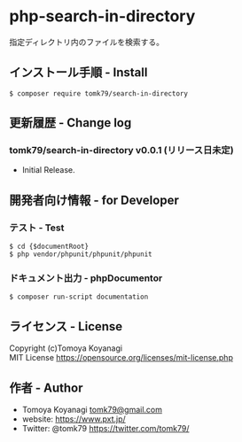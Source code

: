 # php-search-in-directory
指定ディレクトリ内のファイルを検索する。



## インストール手順 - Install

```
$ composer require tomk79/search-in-directory
```


## 更新履歴 - Change log

### tomk79/search-in-directory v0.0.1 (リリース日未定)

- Initial Release.


## 開発者向け情報 - for Developer

### テスト - Test

```
$ cd {$documentRoot}
$ php vendor/phpunit/phpunit/phpunit
```


### ドキュメント出力 - phpDocumentor

```
$ composer run-script documentation
```


## ライセンス - License

Copyright (c)Tomoya Koyanagi<br />
MIT License https://opensource.org/licenses/mit-license.php


## 作者 - Author

- Tomoya Koyanagi <tomk79@gmail.com>
- website: <https://www.pxt.jp/>
- Twitter: @tomk79 <https://twitter.com/tomk79/>

